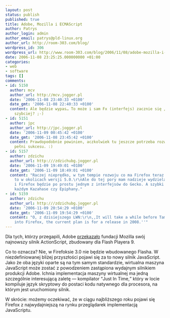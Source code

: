 ```yaml
---
layout: post
status: publish
published: true
title: Adobe, Mozilla i ECMAScript
author: Patrys
author_login: admin
author_email: patrys@pld-linux.org
author_url: http://room-303.com/blog/
wordpress_id: 306
wordpress_url: http://www.room-303.com/blog/2006/11/08/adobe-mozilla-i-ecmascript/
date: 2006-11-08 23:25:25.000000000 +01:00
categories:
- web
- software
tags: []
comments:
- id: 5150
  author: mcv
  author_url: http://mcv.jogger.pl
  date: '2006-11-08 23:40:33 +0100'
  date_gmt: '2006-11-08 22:40:33 +0100'
  content: Ale będzie wypas… To może i sam Fx (interfejs) zacznie się „rysować” zdeczko
    szybciej? ;-)
- id: 5151
  author: jpc
  author_url: http://jpc.jogger.pl
  date: '2006-11-09 00:45:42 +0100'
  date_gmt: '2006-11-08 23:45:42 +0100'
  content: Prawdopodobnie powinien, aczkolwiek tu jeszcze potrzeba rozwoju Cairo do
    pełni sukcesu. :)
- id: 5157
  author: zdzichu
  author_url: http:///zdzichubg.jogger.pl
  date: '2006-11-09 19:49:01 +0100'
  date_gmt: '2006-11-09 18:49:01 +0100'
  content: "Raczej nieprędko, w tym tempie rozwoju co ma Firefox teraz to zobaczymy
    to w okolicach wersji 5.0.\r\nAle do tej pory mam nadzieje wydzielą już Xulrunnera
    i Firefox będzie po prostu jednym z interfejsów do Gecko. A szybki JS będzie w
    każdym Kazahase czy Epiphany."
- id: 5159
  author: zdzichu
  author_url: http:///zdzichubg.jogger.pl
  date: '2006-11-09 20:54:29 +0100'
  date_gmt: '2006-11-09 19:54:29 +0100'
  content: "O, z dzisiejszego LWN:\r\n,,It will take a while before Tamarin is incorporated
    into Firefox, the current plan is for a release in 2008.''"
---
```

<p>Dla tych, którzy przegapili, Adobe <a href="http://www.adobe.com/aboutadobe/pressroom/pressreleases/200611/110706Mozilla.html">przekazało</a> fundacji Mozilla swój najnowszy silnik ActionScript, zbudowany dla Flash Playera 9.</p>

<p>Co to oznacza? Nie, w Firefoksie 3.0 nie będzie wbudowanego Flasha. W niezdefiniowanej bliżej przyszłości pojawi się za to nowy silnik JavaScript. Jako że oba języki oparte są na tym samym standardzie, wirtualna maszyna JavaScript może zostać z powodzeniem zastąpiona wydajnym silnikiem produkcji Adobe. Ichnia implementacja maszyny wirtualnej ma jedną szczególnie interesującą zaletę — kompilator <q>Just In Time,</q> który w locie kompiluje język skryptowy do postaci kodu natywnego dla procesora, na którym jest uruchomiony silnik.</p>

<p>W skrócie: możemy oczekiwać, że w ciągu najbliższego roku pojawi się Firefox z najwydajniejszą na rynku przeglądarek implementacją JavaScriptu.</p>
